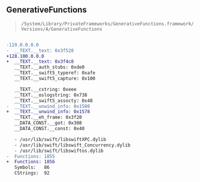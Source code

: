 ## GenerativeFunctions

> `/System/Library/PrivateFrameworks/GenerativeFunctions.framework/Versions/A/GenerativeFunctions`

```diff

-119.0.0.0.0
-  __TEXT.__text: 0x3f528
+128.100.0.0.0
+  __TEXT.__text: 0x3f4c8
   __TEXT.__auth_stubs: 0xde0
   __TEXT.__swift5_typeref: 0xafe
   __TEXT.__swift5_capture: 0x100

   __TEXT.__cstring: 0xeee
   __TEXT.__oslogstring: 0x738
   __TEXT.__swift5_assocty: 0x48
-  __TEXT.__unwind_info: 0x1580
+  __TEXT.__unwind_info: 0x1578
   __TEXT.__eh_frame: 0x3f20
   __DATA_CONST.__got: 0x308
   __DATA_CONST.__const: 0x40

   - /usr/lib/swift/libswiftXPC.dylib
   - /usr/lib/swift/libswift_Concurrency.dylib
   - /usr/lib/swift/libswiftos.dylib
-  Functions: 1855
+  Functions: 1856
   Symbols:   86
   CStrings:  92
 

```
